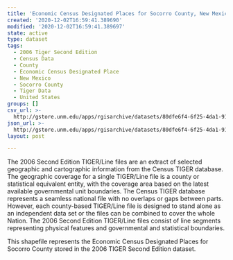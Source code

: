 ```yaml
---
title: 'Economic Census Designated Places for Socorro County, New Mexico, 2006se TIGER'
created: '2020-12-02T16:59:41.389690'
modified: '2020-12-02T16:59:41.389697'
state: active
type: dataset
tags:
  - 2006 Tiger Second Edition
  - Census Data
  - County
  - Economic Census Designated Place
  - New Mexico
  - Socorro County
  - Tiger Data
  - United States
groups: []
csv_url: >-
  http://gstore.unm.edu/apps/rgisarchive/datasets/80dfe6f4-6f25-4da1-91a0-4e2c0447dac7/tgr2006se_soco_placeec.derived.csv
json_url: >-
  http://gstore.unm.edu/apps/rgisarchive/datasets/80dfe6f4-6f25-4da1-91a0-4e2c0447dac7/tgr2006se_soco_placeec.derived.json
layout: post

---
```

The 2006 Second Edition TIGER/Line files are an extract of selected geographic and cartographic information from the Census TIGER database.  The geographic coverage for a single TIGER/Line file is a county or statistical equivalent entity, with the coverage area based on the latest available governmental unit boundaries. The Census TIGER database represents a seamless national file with no overlaps or gaps between parts.  However, each county-based TIGER/Line file is designed to stand alone as an independent data set or the files can be combined to cover the whole Nation.  The 2006 Second Edition  TIGER/Line files consist of line segments representing physical features and governmental and statistical boundaries.  

This shapefile represents the Economic Census Designated Places for Socorro County stored in the 2006 TIGER Second Edition dataset.
